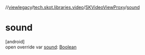 //[viewlegacy](../../../index.md)/[tech.skot.libraries.video](../index.md)/[SKVideoViewProxy](index.md)/[sound](sound.md)

# sound

[android]\
open override var [sound](sound.md): [Boolean](https://kotlinlang.org/api/latest/jvm/stdlib/kotlin/-boolean/index.html)
